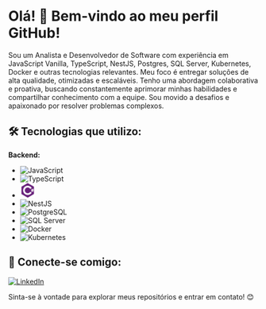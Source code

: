 # Olá! 👋 Bem-vindo ao meu perfil GitHub!

Sou um Analista e Desenvolvedor de Software com experiência em JavaScript Vanilla, TypeScript, NestJS, Postgres, SQL Server, Kubernetes, Docker e outras tecnologias relevantes. Meu foco é entregar soluções de alta qualidade, otimizadas e escaláveis.
Tenho uma abordagem colaborativa e proativa, buscando constantemente aprimorar minhas habilidades e compartilhar conhecimento com a equipe. Sou movido a desafios e apaixonado por resolver problemas complexos.

## 🛠️ Tecnologias que utilizo:

**Backend:**
* <img src="https://img.shields.io/badge/JavaScript-F7DF1E?style=for-the-badge&logo=javascript&logoColor=black" alt="JavaScript"/>
* <img src="https://img.shields.io/badge/TypeScript-007ACC?style=for-the-badge&logo=typescript&logoColor=white" alt="TypeScript"/>
* <img src="https://raw.githubusercontent.com/devicons/devicon/master/icons/csharp/csharp-plain.svg" alt="C#" width="30" height="30"/>
* <img src="https://img.shields.io/badge/NestJS-E0234E?style=for-the-badge&logo=nestjs&logoColor=white" alt="NestJS"/>
* <img src="https://img.shields.io/badge/PostgreSQL-316192?style=for-the-badge&logo=postgresql&logoColor=white" alt="PostgreSQL"/>
* <img src="https://img.shields.io/badge/SQLServer-CC2927?style=for-the-badge&logo=microsoftsqlserver&logoColor=white" alt="SQL Server"/>
* <img src="https://img.shields.io/badge/Docker-2496ED?style=for-the-badge&logo=docker&logoColor=white" alt="Docker"/>
* <img src="https://img.shields.io/badge/Kubernetes-326CE5?style=for-the-badge&logo=kubernetes&logoColor=white" alt="Kubernetes"/>

## 🤝 Conecte-se comigo:

[![LinkedIn](https://img.shields.io/badge/LinkedIn-0077B5?style=for-the-badge&logo=linkedin&logoColor=white)](https://www.linkedin.com/in/talis-reis-desenvolvedor/)

Sinta-se à vontade para explorar meus repositórios e entrar em contato! 😊
